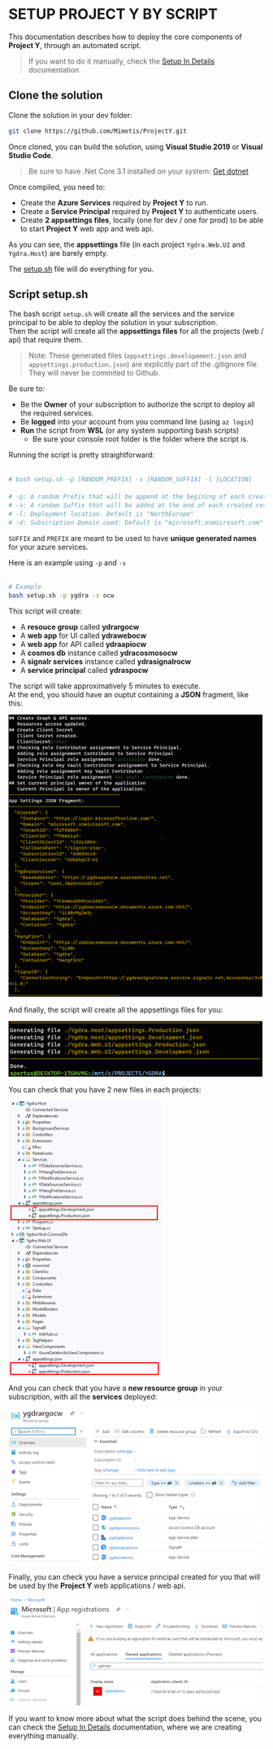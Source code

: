 # SETUP PROJECT Y BY SCRIPT

This documentation describes how to deploy the core components of **Project Y**, through an automated script.
> If you want to do it manually, check the [Setup In Details](SETUP_DETAILS.md) documentation

## Clone the solution

Clone the solution in your dev folder:

``` bash
git clone https://github.com/Mimetis/ProjectY.git
```

Once cloned, you can build the solution, using **Visual Studio 2019** or **Visual Studio Code**.

> Be sure to have .Net Core 3.1 installed on your system: [Get dotnet](https://dotnet.microsoft.com/download)

Once compiled, you need to:

- Create the **Azure Services** required by **Project Y** to run.
- Create a **Service Principal** required by **Project Y** to authenticate users.
- Create **2 appsettings files**, locally (one for dev / one for prod) to be able to start **Project Y** web app and web api.

As you can see, the **appsettings** file (in each project `Ygdra.Web.UI` and `Ygdra.Host`) are barely empty.

The [setup.sh](setup.sh) file will do everything for you.

## Script setup.sh

The bash script `setup.sh` will create all the services and the service principal to be able to deploy the solution in your subscription.  
Then the script will create all the **appsettings files** for all the projects (web / api) that require them.

> Note: These generated files (`appsettings.developement.json` and `appsettings.production.json`) are explicitly part of the .gitignore file. They will never be commited to Github.

Be sure to:

- Be the **Owner** of your subscription to authorize the script to deploy all the required services.
- Be **logged** into your account from you command line (using `az login`)
- **Run** the script from **WSL** (or any system supporting bash scripts)
  - Be sure your console root folder is the folder where the script is.

Running the script is pretty straightforward:

``` bash

# bash setup.sh -p [RANDOM_PREFIX] -s [RANDOM_SUFFIX] -l [LOCATION]

# -p: A random Prefix that will be append at the begining of each created resources.
# -s: A random Suffix that will be added at the end of each created resources.
# -l: Deployment location. Default is "NorthEurope"
# -d: Subscription Domain used: Default is "microsoft.onmicrosoft.com"
```

`SUFFIX` and `PREFIX` are meant to be used to have **unique generated names** for your azure services.

Here is an example using `-p` and `-s`

``` bash

# Example
bash setup.sh -p ygdra -s ocw
```

This script will create:

- A **resouce group** called **ydrargocw**
- A **web app** for UI called **ydrawebocw**
- A **web app** for API called **ydraapiocw**
- A **cosmos db** instance called **ydracosmosocw**
- A **signalr services** instance called **ydrasignalrocw**
- A **service principal** called **ydraspocw**

The script will take approximatively 5 minutes to execute.  
At the end, you should have an ouptut containing a **JSON** fragment, like this:

![Second Part Output Console](./docs/assets/tldr02.png)

And finally, the script will create all the appsettings files for you:

![Final Part Output Console](./docs/assets/tldr03.png)

You can check that you have 2 new files in each projects:

![New files](./docs/assets/tldr04.png)

And you can check that you have a **new resource group** in your subscription, with all the **services** deployed:

![Resource Group](./docs/assets/tldr05.png)

Finally, you can check you have a service principal created for you that will be used by the **Project Y** web applications / web api.

![Resource Group](./docs/assets/tldr06.png)

If you want to know more about what the script does behind the scene, you can check the [Setup In Details](SETUP_DETAILS.md) documentation, where we are creating everything manually.

